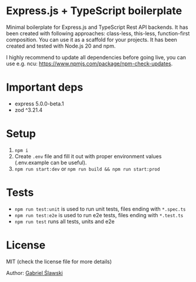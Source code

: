 # Express.js + TypeScript boilerplate
Minimal boilerplate for Express.js and TypeScript Rest API backends. 
It has been created with following approaches: class-less, this-less, function-first composition.
You can use it as a scaffold for your projects. It has been created and tested with Node.js 20 and npm.

I highly recommend to update all dependencies before going live, you can use e.g. ncu: https://www.npmjs.com/package/npm-check-updates.

# Important deps
- express 5.0.0-beta.1
- zod ^3.21.4

# Setup
1. ``npm i``
2. Create ``.env`` file and fill it out with proper environment values (.env.example can be useful).
4. ``npm run start:dev`` or ``npm run build && npm run start:prod`` 

# Tests
- ``npm run test:unit`` is used to run unit tests, files ending with `*.spec.ts`
- ``npm run test:e2e`` is used to run e2e tests, files ending with `*.test.ts`
- ``npm run test`` runs all tests, units and e2e

# License
MIT (check the license file for more details)

Author: [Gabriel Ślawski](https://orbisbit.com)